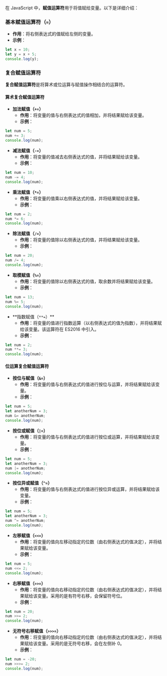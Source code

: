 在 JavaScript 中，**赋值运算符**用于将值赋给变量。以下是详细介绍：

### 基本赋值运算符（`=`）

- **作用**：将右侧表达式的值赋给左侧的变量。
- **示例**：

```javascript
let x = 10;
let y = x + 5;
console.log(y);
```

### 复合赋值运算符

**复合赋值运算符**是将算术或位运算与赋值操作相结合的运算符。

#### 算术复合赋值运算符

- **加法赋值（`+=`）**
  - **作用**：将变量的值与右侧表达式的值相加，并将结果赋给该变量。
  - **示例**：

```javascript
let num = 5;
num += 3;
console.log(num);
```

- **减法赋值（`-=`）**
  - **作用**：将变量的值减去右侧表达式的值，并将结果赋给该变量。
  - **示例**：

```javascript
let num = 10;
num -= 4;
console.log(num);
```

- **乘法赋值（`*=`）**
  - **作用**：将变量的值乘以右侧表达式的值，并将结果赋给该变量。
  - **示例**：

```javascript
let num = 2;
num *= 6;
console.log(num);
```

- **除法赋值（`/=`）**
  - **作用**：将变量的值除以右侧表达式的值，并将结果赋给该变量。
  - **示例**：

```javascript
let num = 20;
num /= 4;
console.log(num);
```

- **取模赋值（`%=`）**
  - **作用**：将变量的值除以右侧表达式的值，取余数并将结果赋给该变量。
  - **示例**：

```javascript
let num = 13;
num %= 5;
console.log(num);
```

- **指数赋值（`**=`）\*\*
  - **作用**：将变量的值进行指数运算（以右侧表达式的值为指数），并将结果赋给该变量。该运算符在 ES2016 中引入。
  - **示例**：

```javascript
let num = 2;
num **= 3;
console.log(num);
```

#### 位运算复合赋值运算符

- **按位与赋值（`&=`）**
  - **作用**：将变量的值与右侧表达式的值进行按位与运算，并将结果赋给该变量。
  - **示例**：

```javascript
let num = 5;
let anotherNum = 3;
num &= anotherNum;
console.log(num);
```

- **按位或赋值（`|=`）**
  - **作用**：将变量的值与右侧表达式的值进行按位或运算，并将结果赋给该变量。
  - **示例**：

```javascript
let num = 5;
let anotherNum = 3;
num |= anotherNum;
console.log(num);
```

- **按位异或赋值（`^=`）**
  - **作用**：将变量的值与右侧表达式的值进行按位异或运算，并将结果赋给该变量。
  - **示例**：

```javascript
let num = 5;
let anotherNum = 3;
num ^= anotherNum;
console.log(num);
```

- **左移赋值（`<<=`）**
  - **作用**：将变量的值向左移动指定的位数（由右侧表达式的值决定），并将结果赋给该变量。
  - **示例**：

```javascript
let num = 5;
num <<= 2;
console.log(num);
```

- **右移赋值（`>>=`）**
  - **作用**：将变量的值向右移动指定的位数（由右侧表达式的值决定），并将结果赋给该变量。采用的是有符号右移，会保留符号位。
  - **示例**：

```javascript
let num = 20;
num >>= 2;
console.log(num);
```

- **无符号右移赋值（`>>>=`）**
  - **作用**：将变量的值向右移动指定的位数（由右侧表达式的值决定），并将结果赋给该变量。采用的是无符号右移，会在左侧补 0。
  - **示例**：

```javascript
let num = -20;
num >>>= 2;
console.log(num);
```
